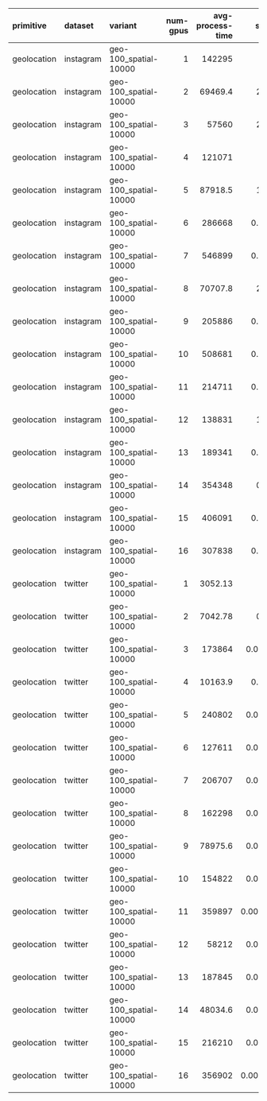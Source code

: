 | primitive   | dataset   | variant               |   num-gpus |   avg-process-time |    speedup |
|:------------|:----------|:----------------------|-----------:|-------------------:|-----------:|
| geolocation | instagram | geo-100_spatial-10000 |          1 |          142295    | 1          |
| geolocation | instagram | geo-100_spatial-10000 |          2 |           69469.4  | 2.04832    |
| geolocation | instagram | geo-100_spatial-10000 |          3 |           57560    | 2.47213    |
| geolocation | instagram | geo-100_spatial-10000 |          4 |          121071    | 1.1753     |
| geolocation | instagram | geo-100_spatial-10000 |          5 |           87918.5  | 1.61849    |
| geolocation | instagram | geo-100_spatial-10000 |          6 |          286668    | 0.496378   |
| geolocation | instagram | geo-100_spatial-10000 |          7 |          546899    | 0.260186   |
| geolocation | instagram | geo-100_spatial-10000 |          8 |           70707.8  | 2.01244    |
| geolocation | instagram | geo-100_spatial-10000 |          9 |          205886    | 0.691137   |
| geolocation | instagram | geo-100_spatial-10000 |         10 |          508681    | 0.279734   |
| geolocation | instagram | geo-100_spatial-10000 |         11 |          214711    | 0.662729   |
| geolocation | instagram | geo-100_spatial-10000 |         12 |          138831    | 1.02495    |
| geolocation | instagram | geo-100_spatial-10000 |         13 |          189341    | 0.751532   |
| geolocation | instagram | geo-100_spatial-10000 |         14 |          354348    | 0.40157    |
| geolocation | instagram | geo-100_spatial-10000 |         15 |          406091    | 0.350403   |
| geolocation | instagram | geo-100_spatial-10000 |         16 |          307838    | 0.462242   |
| geolocation | twitter   | geo-100_spatial-10000 |          1 |            3052.13 | 1          |
| geolocation | twitter   | geo-100_spatial-10000 |          2 |            7042.78 | 0.43337    |
| geolocation | twitter   | geo-100_spatial-10000 |          3 |          173864    | 0.0175547  |
| geolocation | twitter   | geo-100_spatial-10000 |          4 |           10163.9  | 0.300291   |
| geolocation | twitter   | geo-100_spatial-10000 |          5 |          240802    | 0.0126749  |
| geolocation | twitter   | geo-100_spatial-10000 |          6 |          127611    | 0.0239175  |
| geolocation | twitter   | geo-100_spatial-10000 |          7 |          206707    | 0.0147655  |
| geolocation | twitter   | geo-100_spatial-10000 |          8 |          162298    | 0.0188057  |
| geolocation | twitter   | geo-100_spatial-10000 |          9 |           78975.6  | 0.0386465  |
| geolocation | twitter   | geo-100_spatial-10000 |         10 |          154822    | 0.0197138  |
| geolocation | twitter   | geo-100_spatial-10000 |         11 |          359897    | 0.00848056 |
| geolocation | twitter   | geo-100_spatial-10000 |         12 |           58212    | 0.0524312  |
| geolocation | twitter   | geo-100_spatial-10000 |         13 |          187845    | 0.0162481  |
| geolocation | twitter   | geo-100_spatial-10000 |         14 |           48034.6  | 0.0635402  |
| geolocation | twitter   | geo-100_spatial-10000 |         15 |          216210    | 0.0141165  |
| geolocation | twitter   | geo-100_spatial-10000 |         16 |          356902    | 0.00855171 |